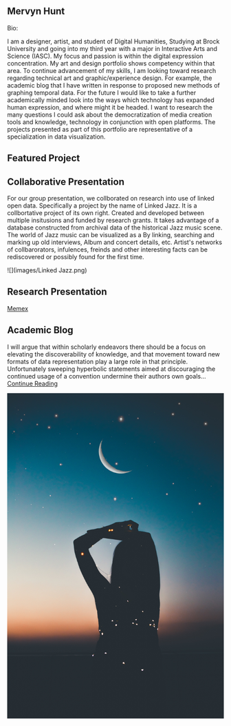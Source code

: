 ## Mervyn Hunt
Bio:

I am a designer, artist, and student of Digital Humanities, Studying at Brock University and going into my third year with a major in Interactive Arts and Science (IASC). My focus and passion is within the digital expression concentration. My art and design portfolio shows competency within that area. To continue advancement of my skills, I am looking toward research regarding technical art and graphic/experience design. For example, the academic blog that I have written in response to proposed new methods of graphing temporal data. For the future I would like to take a further academically minded look into the ways which technology has expanded human expression, and where might it be headed. I want to research the many questions I could ask about the democratization of media creation tools and knowledge, technology in conjunction with open platforms. The projects presented as part of this portfolio are representative of a specialization in data visualization.




## Featured Project

## Collaborative Presentation
For our group presentation, we collborated on research into use of linked open data. Specifically a project by the name of Linked Jazz. It is a collbortative project of its own right. Created and developed between multiple insitusions and funded by research grants. It takes advantage of a database constructed from archival data of the historical Jazz music scene. The world of Jazz music can be visualized as a  By linking, searching and marking up old interviews, Album and concert details, etc. Artist's networks of collbarorators, infulences, freinds and other interesting facts can be rediscovered or possibly found for the first time.  




![](images/Linked Jazz.png)


## Research Presentation

[Memex](reveal/index.html)

## Academic Blog
I will argue that within scholarly endeavors there should be a focus on elevating the discoverability of knowledge, and that movement toward new formats of data representation play a large role in that principle. Unfortunately sweeping hyperbolic statements aimed at discouraging the continued usage of a convention undermine their authors own goals...
[Continue Reading](blog)

![](images/picture_1.jpg)
